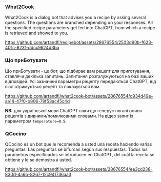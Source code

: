 ### What2Cook

What2Cook is a dialog bot that advises you a recipe by asking several questions. The questions are branched depending on your responses. All the specified recipe parameters get fed into ChatGPT, from which a recipe is retrieved and showed to you. 

https://github.com/artandfi/recipebot/assets/28676554/2503d90b-f623-401c-823f-ddcc9624d3ba

### Що приБотувати

Що приБотувати - це бот, що підбирає вам рецепт для приготування, ставлячи декілька запитань. Запитання розгалужуються на базі ваших відповідей. Усі зазначені параметри рецепту передаються ChatGPT, від якої отримується рецепт та показується вам.

https://github.com/artandfi/what2cook-bot/assets/28676554/c934d49e-aa14-47f0-b806-78f53ac45c4d

**NB:** для української мови ChatGPT поки що генерує погані описи рецептів з дивними/помилковими словами. На відео запит із параметром ``temperature=0.5``.

### QCocino

QCocino es un bot que le recomenda a usted una receta haciendo varias preguntas. Las preguntas se bifurcan según sus respuestas. Todos los parámetros especificados se introducen en ChatGPT, del cuál la receta se obtiene y le se demostra a usted.

https://github.com/artandfi/what2cook-bot/assets/28676554/ee3cd238-830d-4a6b-8267-12c941736aa3
